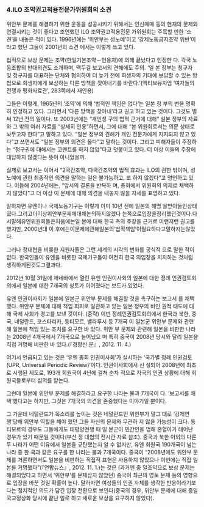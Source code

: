 ### 4.ILO 조약권고적용전문가위원회의 소견

위안부 문제를 해결하기 위한 운동을 성공시키기 위해서는 인신매매 등의 현재의 문제와 연결시키는 것이 좋다고 조언했던 ILO 조약권고적용전문 가위원회는 주목할 만한 ‘소견’을 내놓은 적이 있다. 1996년에는 ‘위안부는 성노예’이고 ‘강제노동금지조약 위반’이라고 했던 그들이 2001년의 소견 에서는 이렇게 쓰고 있다.

법적으로 보상 문제는 조약(한일기본조약－인용자)에 의해 끝났다고 인정한 다. 각국 노동조합의 반대의견도 소개하며, 맥두걸 보고서의 견해에도 주의. ‘일 본 정부는 청구자 및 청구자를 대표하는 단체와 협의하여 더 늦기 전에 희생자의 기대에 보답할 수 있는 방법으로 희생자에게 보상하는 다른 방책을 찾아내기를 바란다.’(액티브뮤지엄 ‘여자들의 전쟁과 평화자료관’, 283쪽에서 재인용)

그들은 이렇게, 1965년의 ‘조약’에 의해 ‘법적인 책임은 없다’는 일본 정 부의 변을 명확히 인정하고 있다. 그러면서 ‘다른 방책을 찾아내’라고 권고 하고 있는 것이다. 그것도 벌써 12년 전의 일이다. 또 2003년에는 “개인청 구의 법적 근거에 대해” 일본 정부의 자료와 그 밖의 여러 자료를 “상세히 인용”하면서, 그에 대해 “본 위원회로서는 의문 상태로 놔두고자 한다”고 말하고 있다. “일본 정부의 견해가 개인 전문가에게 지지되지 않고 있다”고 쓰면서도 “일본 정부의 의견은 옳다”고 말하는 것이다. 그리고 피해자들이 주장하는 “청구권에 대해서는 코멘트를 하지 않았”다고 덧붙이고 있다. 더 이상 이들의 주장에 대답하지 않겠다는 뜻이 아니었을까.

실제로 보고서는 이어서 “2국간조약, 다국간조약의 법적 효과는 ILO의 권한 밖이며, 성노예에 관한 최종적인 의견을 말하는 일은 불가능하고, 또 하지 않겠다”고 명언하고 있다. 이듬해 2004년에는, “앞서의 결론을 반복하 며, 총회에서 위원회의 의제로 채택하지 않았다”고 더 이상 이 문제에 대해 의견을 내놓지 않을 자세를 표명하고 있다.

말하자면 유엔이나 국제노동기구는 이렇게 이미 10년 전에 일본의 해명 을받아들인상태였다.그리고더이상위안부문제에대해논의하지않겠다 는쪽으로입장을정리했던것이다.다시말해유엔위원회들은처음에는일 본에 대해 한국 측의 주장을 근거로 이런저런 권고를 했지만, 2000년대 이 후에는이문제에관해일본의‘법적책임’이필요하다고말하지는않았다.

그러나 정대협을 비롯한 지원자들은 그런 세계의 시각의 변화를 공식적 으로 말한 적이 없다. 한국인들이 유엔을 비롯한 국제기구들이 여전히 한국 의입장을 지지하는 것처럼 생각하게된것도그결과다.

2012년 10월 31일에 제네바에서 열린 유엔 인권이사회의 일본에 대한 정례 인권검토회의에서 일본에 대한 7개국의 성토가 이어졌다는 보도가 있었다.

유엔 인권이사회가 일본에 일본군 위안부 문제를 해결할 것을 촉구하는 보고서 를 채택했다. 위안부 문제에 대해 책임 회피로 일관하고 있는 일본 정부의 비인
권적 태도에 대해 국제 사회가 경고를 보낸 것이다. (중략) 이번 정례인권검토회의에서 한국과 북한, 중국, 네덜란드, 코스타리카, 동티모르, 벨라루시 등 7개국 이 일본군 위안부 문제와 관련해 일본에 책임 있는 조치를 요구한 바 있다. 위안 부 문제와 관련해 일본을 비판한 나라는 2008년 4개국에서 7개국으로 늘어났으 며 특히 중국이 2008년 당시와 달리 일본을 직접 거명해 비판한 바 있다.(『경향신 문』, 2012. 11. 4.)

여기서 언급되고 있는 것은 ‘유엔 총회 인권이사회’가 실시하는 ‘국가별 정례 인권검토(UPR, Universal Periodic Review)’이다. 인권이사회에서 신 설되어 2008년에 최초로 시행된 제도로, 193개 회원국이 4년에 걸쳐 순차 적으로 자국의 인권 상황에 대해 회원국들로부터 심의를 받는다.

그런데 일본에 위안부 문제를 해결하라고 요구한 나라는 불과 7개국이 다. ‘보고서를 채택’했다고는 하지만, 그것은 7개국의 의견을 존중했다는 이야기일 뿐이다.

그 가운데 네덜란드가 목소리를 높이는 것은 네덜란드인 위안부가 말그 대로 ‘강제연행’당해 위안부 역할을 해야 했던 그들 자신의 문제와 무관하 지 않을 가능성이 크다. 동티모르의 경우도 그들에게도 태평양전쟁 때 일 본군이 민간인을 범해 혼혈아가 태어난 경우가 있기 때문일 것이다(부산 정 대협의 전시관 자료 참조). 중국과 북한 이외의 다른 두 나라가 어떤 이유에서 일본을 규탄했는지 알 수 없지만, 유엔 회원국 190개국이 넘는 나라 중 한 국과 같은 요구를 한 나라는 불과 7개국이다. 중국이 “2008년에도 위안부 문제를 거론하면서도 일본을 비판하는 직접적 표현은 사용하지 않았으나 이번에는 직접 일본을 거명했다”(『연합뉴스』, 2012. 11. 1.)는 것은 (과거엔 중 일조약으로 보상 문제는 해결되었다고 하면서 ‘위안부’를 문제삼지 않았던) 중국이 최근의 영토 문제 등의 영향으로 입장을 바꾼 것일 확률이 높다. 말하자면 여성들의 인권 자체를 생각한 반응이라기보다는 정치적인 의도가 담긴 입장 전환으로 보인다(중국의 경우, 위안부 문제에 대해 중일 국교정상화 당시에 끝난 일로 하고 새로운 보상을 요구하지 않았다).